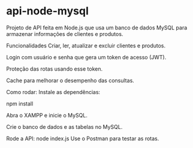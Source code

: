 # api-node-mysql

Projeto de API feita em Node.js que usa um banco de dados MySQL para armazenar informações de clientes e produtos.

Funcionalidades
Criar, ler, atualizar e excluir clientes e produtos.

Login com usuário e senha que gera um token de acesso (JWT).

Proteção das rotas usando esse token.

Cache para melhorar o desempenho das consultas.

Como rodar:
Instale as dependências:

npm install

Abra o XAMPP e inicie o MySQL.

Crie o banco de dados e as tabelas no MySQL.

Rode a API:
node index.js
Use o Postman para testar as rotas.